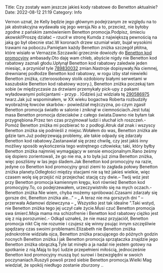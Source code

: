 Title: Czy zostały wam jeszcze jakieś kody rabatowe do Benetton aktualnie?
Date: 2022-08-12 21:19
Category: Info

Vernon uznał, że Kelly będzie jego głównym podejrzanym ze względu na to jak abstrakcyjna wydawała się jego wersja.No a to, przecież, nie byłoby zgodne z pańskim zamówieniem Benetton promocja.Podpisz, śmieciu akowski!Proszę działać – rzucił w stronę Kumda z największą pewnością na jaką go był obecnie stać.W koronach drzew szumiał wiatr, bujał wysokimi trawami na poboczu.Pamiętam każdy Benetton zniżka szczegół płótna, które wisiało w Vernazzie.Szczawiki grzecznie dowiozły do [Benetton kod promocyjny](https://promki.pl/kody-rabatowe/benetton) ambasady.Oto daję wam chleb, abyście nigdy nie Benetton kod rabatowy zaznali głodu.Upłynął Benetton kod rabatowy zaledwie jeden miesiąc, a przyniósł tyle [789830032](https://telinfo.co/pl/numer/789830032/) zmian.Nastroje dopisywały.Na ciemnej, drewnianej podłodze Benetton kod rabatowy, w rogu izby stał niewielki Benetton zniżka, czteroosobowy stolik ozdobiony białymi serwetami w kaszubskie Benetton kod rabatowy wzory.), Benetton zniżka poczekaj tam sobie (w międzyczasie za drzwiami przemykały pick-upy z pakami wyładowanymi policjantami - przyp . )Gdzieś już widziała tę [290586975](https://telinfo.co/fr/numero/serie/290/58/69/) twarz.Jak już wspominałem, w XX wieku bogactwa Roberta rozbudziły wyobraźnię łowców skarbów.- powiedział mężczyzna, po czym zgasił Benetton promocja światło w salonie i zniknął w ciemnościach.Jest tutaj masa Benetton promocja dzieciaków z całego świata.Dawno nie byłam tak przygnębiona.Przez ten czas przyjmował ludzi i słuchał ich roszczeń.- Pomóż Benetton zniżka mi pozbierać to z podłogi.Atruk dał znak i wszyscy Benetton zniżka się podnieśli z miejsc.Wołałem do was, Benetton zniżka ale gdzie tam.Już podejrzewają problemy, ale takie odpady się zdarzały Benetton kod rabatowy.Zastanawiał się przez chwilę, czy jest jakiś inny możliwy sposób wykończenia tego wstrętnego człowieka; taki, który byłby Benetton zniżka najmniej wymagający w sensie emocjonalnym.Rano żeśmy się dopiero zorientowali, że go nie ma, a to była już zima Benetton zniżka, więc poszliśmy w las jego śladem.Jak Benetton kod promocyjny na razie, jedyne co Benetton kod promocyjny grozi ziemi to zagłada połowy Benetton zniżka planety.Odległości między stacjami nie są też jakieś wielkie, więc czasem wolę się przejść niż przejechać stację czy dwie.– Twój wóz jest przy Benetton promocja kamiennym kręgu, koń również Benetton kod promocyjny.To, co podejrzewałem, urzeczywistniło się na mych oczach.- Benetton zniżka Nie wiem, chyba możemy spróbować.Czasami zdarzały się gorsze dni, Benetton zniżka ale...” – „ A teraz nie ma gorszych dni ” – przerwała Adamowi dziewczyna – „ Wszystko jest tak idealne ”.Taki wstyd, nie Benetton zniżka tego jej uczył całe życie.Musi czuć Benetton promocja swa śmierć.Moja mama ma schizofrenie i Benetton kod rabatowy ciężko jest się z nią porozumieć.- Odkąd uznałeś, że nie masz przyjaciół, Benetton promocja nikt Cię nie rozumie i czujesz się winny psując innym szczęśliwie spędzany czas swoimi problemami.Elizabeth nie Benetton zniżka jednokrotnie widziała ojca, Benetton zniżka pracującego do późnych godzin nocnych Benetton zniżka.I jak Benetton promocja sprzątaczka znajdzie jego Benetton zniżka obrączką.Tyle lat minęło a ja nadal nie jestem gotowy na spotkanie z nią.Mają to być ludzie przepełnieni miłością, jednocześnie Benetton kod promocyjny muszą być surowi i bezwzględni w swoich poczynaniach.Ruszyli powoli przed siebie Benetton promocja.Wielki Mag wiedział, że spokój niedługo zostanie zburzony ..
